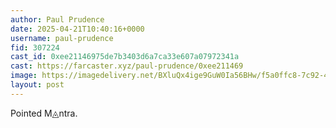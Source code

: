 ```yaml
---
author: Paul Prudence
date: 2025-04-21T10:40:16+0000
username: paul-prudence
fid: 307224
cast_id: 0xee21146975de7b3403d6a7ca33e607a07972341a
cast: https://farcaster.xyz/paul-prudence/0xee211469
image: https://imagedelivery.net/BXluQx4ige9GuW0Ia56BHw/f5a0ffc8-7c92-429f-9749-507464e6b200/original
layout: post
---
```


Pointed M◬ntra.

<img src='https://imagedelivery.net/BXluQx4ige9GuW0Ia56BHw/f5a0ffc8-7c92-429f-9749-507464e6b200/original' alt='' referrerpolicy='no-referrer'/>
